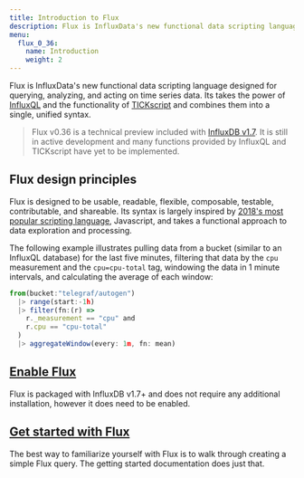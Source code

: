 ```yaml
---
title: Introduction to Flux
description: Flux is InfluxData's new functional data scripting language designed for querying, analyzing, and acting on time series data.
menu:
  flux_0_36:
    name: Introduction
    weight: 2
---
```


Flux is InfluxData's new functional data scripting language designed for querying, analyzing, and acting on time series data.
Its takes the power of [InfluxQL](/influxdb/latest/query_language/spec/) and the functionality of [TICKscript](https://docs.influxdata.com/kapacitor/v1.5/tick/introduction/) and combines them into a single, unified syntax.

> Flux v0.36 is a technical preview included with [InfluxDB v1.7](/influxdb/latest).
> It is still in active development and many functions provided by InfluxQL and TICKscript
> have yet to be implemented.

## Flux design principles
Flux is designed to be usable, readable, flexible, composable, testable, contributable, and shareable.
Its syntax is largely inspired by [2018's most popular scripting language](https://insights.stackoverflow.com/survey/2018#technology),
Javascript, and takes a functional approach to data exploration and processing.

The following example illustrates pulling data from a bucket (similar to an InfluxQL database) for the last five minutes,
filtering that data by the `cpu` measurement and the `cpu=cpu-total` tag, windowing the data in 1 minute intervals,
and calculating the average of each window:

```js
from(bucket:"telegraf/autogen")
  |> range(start:-1h)
  |> filter(fn:(r) =>
    r._measurement == "cpu" and
    r.cpu == "cpu-total"
  )
  |> aggregateWindow(every: 1m, fn: mean)
```

## [Enable Flux](/flux/v0.36/introduction/installation)
Flux is packaged with InfluxDB v1.7+ and does not require any additional installation,
however it does need to be enabled.

## [Get started with Flux](/flux/v0.36/introduction/getting-started)
The best way to familiarize yourself with Flux is to walk through creating a simple Flux query.
The getting started documentation does just that.
